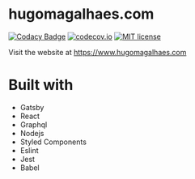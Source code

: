 # hugomagalhaes.com

[![Codacy Badge](https://api.codacy.com/project/badge/Grade/0b3a917c0cb9433cb12eec33b989c723)](https://www.codacy.com/app/hugomn/hugomn?utm_source=github.com&utm_medium=referral&utm_content=hugomn/hugomn&utm_campaign=badger)
[![codecov.io](http://codecov.io/github/hugomn/hugomagalhaes.com/coverage.svg)](http://codecov.io/github/hugomn/hugomn)
[![MIT license](http://img.shields.io/badge/license-MIT-brightgreen.svg)](http://opensource.org/licenses/MIT)

Visit the website at https://www.hugomagalhaes.com

# Built with

- Gatsby
- React
- Graphql
- Nodejs
- Styled Components
- Eslint
- Jest
- Babel

